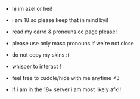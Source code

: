 + hi im azel or hei!
+ i am 18 so please keep that in mind byi! 
+ read my carrd & pronouns.cc page please!
+ please use only masc pronouns if we're not close
  
+ do not copy my skins :( 
+ whisper to interact ! 
+ feel free to cuddle/hide with me anytime <3
+ if i am in the 18+ server i am most likely afk!!
